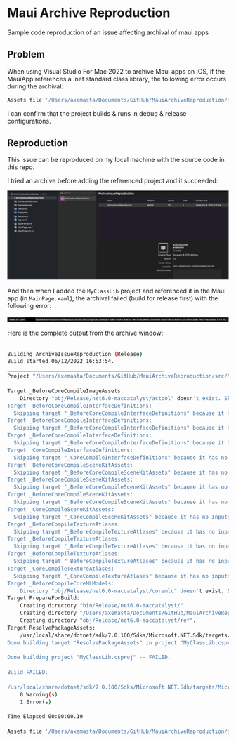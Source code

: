 # Maui Archive Reproduction
Sample code reproduction of an issue affecting archival of maui apps



## Problem

When using Visual Studio For Mac 2022 to archive Maui apps on iOS, if the MauiApp references a .net standard class library, the following error occurs during the archival:

```bash
Assets file '/Users/axemasta/Documents/GitHub/MauiArchiveReproduction/src/MyClassLib/obj/project.assets.json' doesn't have a target for 'net6.0-maccatalyst'. Ensure that restore has run and that you have included 'net6.0-maccatalyst' in the TargetFrameworks for your project.
```

I can confirm that the project builds & runs in debug & release configurations.

## Reproduction

This issue can be reproduced on my local machine with the source code in this repo.

I tried an archive before adding the referenced project and it succeeded:

![Successful archive of the app without any references](assets/archive_success.png)

And then when I added the `MyClassLib` project and referenced it in the Maui app (in `MainPage.xaml`), the archival failed (build for release first) with the following error:

![Failed archive of app with references](assets/archive_error.png)

Here is the complete output from the archive window:

```bash

Building ArchiveIssueReproduction (Release)
Build started 06/12/2022 16:53:54.
__________________________________________________
Project "/Users/axemasta/Documents/GitHub/MauiArchiveReproduction/src/MyClassLib/MyClassLib.csproj" (Build target(s)):

Target _BeforeCoreCompileImageAssets:
    Directory "obj/Release/net6.0-maccatalyst/actool" doesn't exist. Skipping.
Target _BeforeCoreCompileInterfaceDefinitions:
  Skipping target "_BeforeCoreCompileInterfaceDefinitions" because it has no inputs.
Target _BeforeCoreCompileInterfaceDefinitions:
  Skipping target "_BeforeCoreCompileInterfaceDefinitions" because it has no inputs.
Target _BeforeCoreCompileInterfaceDefinitions:
  Skipping target "_BeforeCoreCompileInterfaceDefinitions" because it has no inputs.
Target _CoreCompileInterfaceDefinitions:
  Skipping target "_CoreCompileInterfaceDefinitions" because it has no inputs.
Target _BeforeCoreCompileSceneKitAssets:
  Skipping target "_BeforeCoreCompileSceneKitAssets" because it has no inputs.
Target _BeforeCoreCompileSceneKitAssets:
  Skipping target "_BeforeCoreCompileSceneKitAssets" because it has no inputs.
Target _BeforeCoreCompileSceneKitAssets:
  Skipping target "_BeforeCoreCompileSceneKitAssets" because it has no inputs.
Target _CoreCompileSceneKitAssets:
  Skipping target "_CoreCompileSceneKitAssets" because it has no inputs.
Target _BeforeCompileTextureAtlases:
  Skipping target "_BeforeCompileTextureAtlases" because it has no inputs.
Target _BeforeCompileTextureAtlases:
  Skipping target "_BeforeCompileTextureAtlases" because it has no inputs.
Target _BeforeCompileTextureAtlases:
  Skipping target "_BeforeCompileTextureAtlases" because it has no inputs.
Target _CoreCompileTextureAtlases:
  Skipping target "_CoreCompileTextureAtlases" because it has no inputs.
Target _BeforeCompileCoreMLModels:
    Directory "obj/Release/net6.0-maccatalyst/coremlc" doesn't exist. Skipping.
Target PrepareForBuild:
    Creating directory "bin/Release/net6.0-maccatalyst/".
    Creating directory "/Users/axemasta/Documents/GitHub/MauiArchiveReproduction/src/MyClassLib/obj/Release/net6.0-maccatalyst/refint/".
    Creating directory "obj/Release/net6.0-maccatalyst/ref".
Target ResolvePackageAssets:
    /usr/local/share/dotnet/sdk/7.0.100/Sdks/Microsoft.NET.Sdk/targets/Microsoft.PackageDependencyResolution.targets(267,5): error NETSDK1005: Assets file '/Users/axemasta/Documents/GitHub/MauiArchiveReproduction/src/MyClassLib/obj/project.assets.json' doesn't have a target for 'net6.0-maccatalyst'. Ensure that restore has run and that you have included 'net6.0-maccatalyst' in the TargetFrameworks for your project.
Done building target "ResolvePackageAssets" in project "MyClassLib.csproj" -- FAILED.

Done building project "MyClassLib.csproj" -- FAILED.

Build FAILED.

/usr/local/share/dotnet/sdk/7.0.100/Sdks/Microsoft.NET.Sdk/targets/Microsoft.PackageDependencyResolution.targets(267,5): error NETSDK1005: Assets file '/Users/axemasta/Documents/GitHub/MauiArchiveReproduction/src/MyClassLib/obj/project.assets.json' doesn't have a target for 'net6.0-maccatalyst'. Ensure that restore has run and that you have included 'net6.0-maccatalyst' in the TargetFrameworks for your project.
    0 Warning(s)
    1 Error(s)

Time Elapsed 00:00:00.19

Assets file '/Users/axemasta/Documents/GitHub/MauiArchiveReproduction/src/MyClassLib/obj/project.assets.json' doesn't have a target for 'net6.0-maccatalyst'. Ensure that restore has run and that you have included 'net6.0-maccatalyst' in the TargetFrameworks for your project.
```
